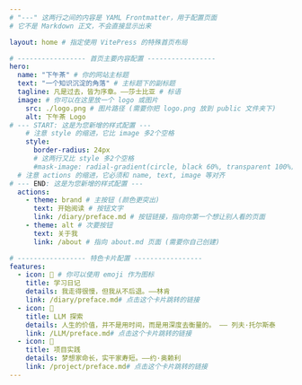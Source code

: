 ```yaml
---
# "---" 这两行之间的内容是 YAML Frontmatter，用于配置页面
# 它不是 Markdown 正文，不会直接显示出来

layout: home # 指定使用 VitePress 的特殊首页布局

# ----------------- 首页主要内容配置 -----------------
hero:
  name: "下午茶" # 你的网站主标题
  text: "一个知识沉淀的角落" # 主标题下的副标题
  tagline: 凡是过去，皆为序章。——莎士比亚 # 标语
  image: # 你可以在这里放一个 logo 或图片
    src: ./logo.png # 图片路径 (需要你把 logo.png 放到 public 文件夹下)
    alt: 下午茶 Logo
# --- START: 这是为您新增的样式配置 ---
    # 注意 style 的缩进，它比 image 多2个空格
    style:
      border-radius: 24px
      # 这两行又比 style 多2个空格
      #mask-image: radial-gradient(circle, black 60%, transparent 100%)
  # 注意 actions 的缩进，它必须和 name, text, image 等对齐
# --- END: 这是为您新增的样式配置 ---
  actions:
    - theme: brand # 主按钮 (颜色更突出)
      text: 开始阅读 # 按钮文字
      link: /diary/preface.md # 按钮链接，指向你第一个想让别人看的页面
    - theme: alt # 次要按钮
      text: 关于我
      link: /about # 指向 about.md 页面 (需要你自己创建)

# ----------------- 特色卡片配置 -----------------
features:
  - icon: 📖 # 你可以使用 emoji 作为图标
    title: 学习日记
    details: 我走得很慢，但我从不后退。——林肯
    link: /diary/preface.md# 点击这个卡片跳转的链接
  - icon: 🧠
    title: LLM 探索
    details: 人生的价值，并不是用时间，而是用深度去衡量的。 —— 列夫·托尔斯泰
    link: /LLM/preface.md# 点击这个卡片跳转的链接
  - icon: 🚀
    title: 项目实践
    details: 梦想家命长，实干家寿短。——约·奥赖利
    link: /project/preface.md# 点击这个卡片跳转的链接
---
```


<!-- 
上面的 Frontmatter 配置会自动生成一个漂亮的首页。
你不需要在这里写任何 Markdown 正文内容。
当然，如果你想在特色卡片下方添加更多内容，可以直接在这里用 Markdown 语法写。
-->